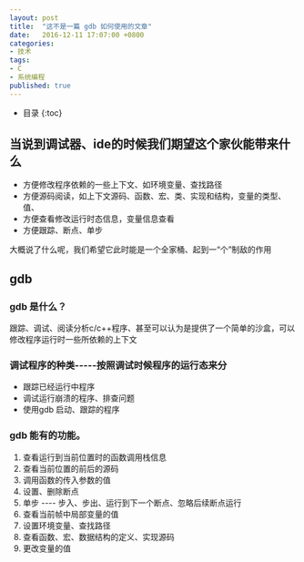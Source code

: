 ```yaml
---
layout: post
title:  "这不是一篇 gdb 如何使用的文章"
date:   2016-12-11 17:07:00 +0800
categories: 
- 技术
tags:
- C
- 系统编程
published: true
---
```

* 目录
{:toc}



## 当说到调试器、ide的时候我们期望这个家伙能带来什么

- 方便修改程序依赖的一些上下文、如环境变量、查找路径
- 方便源码阅读，如上下文源码、函数、宏、类、实现和结构，变量的类型、值、
- 方便查看修改运行时态信息，变量信息查看
- 方便跟踪、断点、单步

大概说了什么呢，我们希望它此时能是一个全家桶、起到一“个”制敌的作用

## gdb

### gdb 是什么？

跟踪、调试、阅读分析c/c++程序、甚至可以认为是提供了一个简单的沙盒，可以修改程序运行时一些所依赖的上下文

### 调试程序的种类-----按照调试时候程序的运行态来分

- 跟踪已经运行中程序
- 调试运行崩溃的程序、排查问题
- 使用gdb 启动、跟踪的程序

### gdb 能有的功能。
  1. 查看运行到当前位置时的函数调用栈信息
  2. 查看当前位置的前后的源码
  3. 调用函数的传入参数的值
  4. 设置、删除断点
  5. 单步 ---- 步入、步出、运行到下一个断点、忽略后续断点运行
  6. 查看当前帧中局部变量的值
  7. 设置环境变量、查找路径
  8. 查看函数、宏、数据结构的定义、实现源码
  9. 更改变量的值
